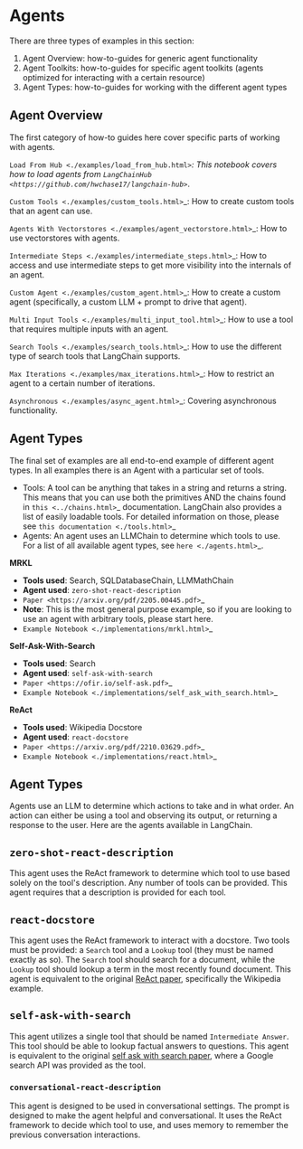 # Agents

There are three types of examples in this section:

1. Agent Overview: how-to-guides for generic agent functionality
2. Agent Toolkits: how-to-guides for specific agent toolkits (agents optimized for interacting with a certain resource)
3. Agent Types: how-to-guides for working with the different agent types

## Agent Overview

The first category of how-to guides here cover specific parts of working with agents.

`Load From Hub <./examples/load_from_hub.html>`_: This notebook covers how to load agents from `LangChainHub <https://github.com/hwchase17/langchain-hub>`_.

`Custom Tools <./examples/custom_tools.html>`_: How to create custom tools that an agent can use.

`Agents With Vectorstores <./examples/agent_vectorstore.html>`_: How to use vectorstores with agents.

`Intermediate Steps <./examples/intermediate_steps.html>`_: How to access and use intermediate steps to get more visibility into the internals of an agent.

`Custom Agent <./examples/custom_agent.html>`_: How to create a custom agent (specifically, a custom LLM + prompt to drive that agent).

`Multi Input Tools <./examples/multi_input_tool.html>`_: How to use a tool that requires multiple inputs with an agent.

`Search Tools <./examples/search_tools.html>`_: How to use the different type of search tools that LangChain supports.

`Max Iterations <./examples/max_iterations.html>`_: How to restrict an agent to a certain number of iterations.

`Asynchronous <./examples/async_agent.html>`_: Covering asynchronous functionality.


## Agent Types

The final set of examples are all end-to-end example of different agent types.
In all examples there is an Agent with a particular set of tools.

- Tools: A tool can be anything that takes in a string and returns a string. This means that you can use both the primitives AND the chains found in `this <../chains.html>`_ documentation. LangChain also provides a list of easily loadable tools. For detailed information on those, please see `this documentation <./tools.html>`_
- Agents: An agent uses an LLMChain to determine which tools to use. For a list of all available agent types, see `here <./agents.html>`_.

**MRKL**

- **Tools used**: Search, SQLDatabaseChain, LLMMathChain
- **Agent used**: `zero-shot-react-description`
- `Paper <https://arxiv.org/pdf/2205.00445.pdf>`_
- **Note**: This is the most general purpose example, so if you are looking to use an agent with arbitrary tools, please start here.
- `Example Notebook <./implementations/mrkl.html>`_

**Self-Ask-With-Search**

- **Tools used**: Search
- **Agent used**: `self-ask-with-search`
- `Paper <https://ofir.io/self-ask.pdf>`_
- `Example Notebook <./implementations/self_ask_with_search.html>`_

**ReAct**

- **Tools used**: Wikipedia Docstore
- **Agent used**: `react-docstore`
- `Paper <https://arxiv.org/pdf/2210.03629.pdf>`_
- `Example Notebook <./implementations/react.html>`_

## Agent Types

Agents use an LLM to determine which actions to take and in what order.
An action can either be using a tool and observing its output, or returning a response to the user.
Here are the agents available in LangChain.

## `zero-shot-react-description`

This agent uses the ReAct framework to determine which tool to use
based solely on the tool's description. Any number of tools can be provided.
This agent requires that a description is provided for each tool.

## `react-docstore`

This agent uses the ReAct framework to interact with a docstore. Two tools must
be provided: a `Search` tool and a `Lookup` tool (they must be named exactly as so).
The `Search` tool should search for a document, while the `Lookup` tool should lookup
a term in the most recently found document.
This agent is equivalent to the
original [ReAct paper](https://arxiv.org/pdf/2210.03629.pdf), specifically the Wikipedia example.

## `self-ask-with-search`

This agent utilizes a single tool that should be named `Intermediate Answer`.
This tool should be able to lookup factual answers to questions. This agent
is equivalent to the original [self ask with search paper](https://ofir.io/self-ask.pdf),
where a Google search API was provided as the tool.

### `conversational-react-description`

This agent is designed to be used in conversational settings.
The prompt is designed to make the agent helpful and conversational.
It uses the ReAct framework to decide which tool to use, and uses memory to remember the previous conversation interactions.
